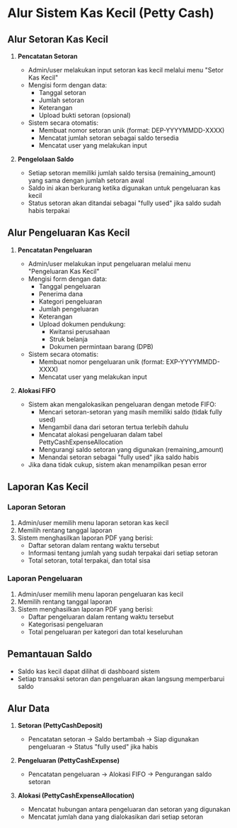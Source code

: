 # Alur Sistem Kas Kecil (Petty Cash)

## Alur Setoran Kas Kecil

1. **Pencatatan Setoran**

    - Admin/user melakukan input setoran kas kecil melalui menu "Setor Kas Kecil"
    - Mengisi form dengan data:
        - Tanggal setoran
        - Jumlah setoran
        - Keterangan
        - Upload bukti setoran (opsional)
    - Sistem secara otomatis:
        - Membuat nomor setoran unik (format: DEP-YYYYMMDD-XXXX)
        - Mencatat jumlah setoran sebagai saldo tersedia
        - Mencatat user yang melakukan input

2. **Pengelolaan Saldo**
    - Setiap setoran memiliki jumlah saldo tersisa (remaining_amount) yang sama dengan jumlah setoran awal
    - Saldo ini akan berkurang ketika digunakan untuk pengeluaran kas kecil
    - Status setoran akan ditandai sebagai "fully used" jika saldo sudah habis terpakai

## Alur Pengeluaran Kas Kecil

1. **Pencatatan Pengeluaran**

    - Admin/user melakukan input pengeluaran melalui menu "Pengeluaran Kas Kecil"
    - Mengisi form dengan data:
        - Tanggal pengeluaran
        - Penerima dana
        - Kategori pengeluaran
        - Jumlah pengeluaran
        - Keterangan
        - Upload dokumen pendukung:
            - Kwitansi perusahaan
            - Struk belanja
            - Dokumen permintaan barang (DPB)
    - Sistem secara otomatis:
        - Membuat nomor pengeluaran unik (format: EXP-YYYYMMDD-XXXX)
        - Mencatat user yang melakukan input

2. **Alokasi FIFO**
    - Sistem akan mengalokasikan pengeluaran dengan metode FIFO:
        - Mencari setoran-setoran yang masih memiliki saldo (tidak fully used)
        - Mengambil dana dari setoran tertua terlebih dahulu
        - Mencatat alokasi pengeluaran dalam tabel PettyCashExpenseAllocation
        - Mengurangi saldo setoran yang digunakan (remaining_amount)
        - Menandai setoran sebagai "fully used" jika saldo habis
    - Jika dana tidak cukup, sistem akan menampilkan pesan error

## Laporan Kas Kecil

### Laporan Setoran

1. Admin/user memilih menu laporan setoran kas kecil
2. Memilih rentang tanggal laporan
3. Sistem menghasilkan laporan PDF yang berisi:
    - Daftar setoran dalam rentang waktu tersebut
    - Informasi tentang jumlah yang sudah terpakai dari setiap setoran
    - Total setoran, total terpakai, dan total sisa

### Laporan Pengeluaran

1. Admin/user memilih menu laporan pengeluaran kas kecil
2. Memilih rentang tanggal laporan
3. Sistem menghasilkan laporan PDF yang berisi:
    - Daftar pengeluaran dalam rentang waktu tersebut
    - Kategorisasi pengeluaran
    - Total pengeluaran per kategori dan total keseluruhan

## Pemantauan Saldo

-   Saldo kas kecil dapat dilihat di dashboard sistem
-   Setiap transaksi setoran dan pengeluaran akan langsung memperbarui saldo

## Alur Data

1. **Setoran (PettyCashDeposit)**

    - Pencatatan setoran → Saldo bertambah → Siap digunakan pengeluaran → Status "fully used" jika habis

2. **Pengeluaran (PettyCashExpense)**

    - Pencatatan pengeluaran → Alokasi FIFO → Pengurangan saldo setoran

3. **Alokasi (PettyCashExpenseAllocation)**
    - Mencatat hubungan antara pengeluaran dan setoran yang digunakan
    - Mencatat jumlah dana yang dialokasikan dari setiap setoran
